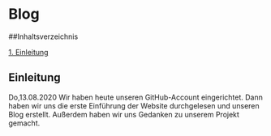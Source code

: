 # Blog

##Inhaltsverzeichnis

[1. Einleitung](#Einleitung)
## Einleitung

Do,13.08.2020
Wir haben heute unseren GitHub-Account eingerichtet. Dann haben wir uns die erste Einführung der Website durchgelesen und unseren Blog erstellt. Außerdem haben wir uns Gedanken zu unserem Projekt gemacht. 
